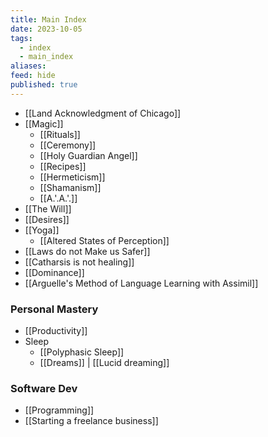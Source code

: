 ```yaml
---
title: Main Index
date: 2023-10-05
tags:
  - index
  - main_index
aliases: 
feed: hide
published: true
---
```


- [[Land Acknowledgment of Chicago]]
- [[Magic]]
	- [[Rituals]]
	- [[Ceremony]]
	- [[Holy Guardian Angel]]
	- [[Recipes]]
	- [[Hermeticism]]
	- [[Shamanism]]
	- [[A.'.A.'.]]
- [[The Will]]
- [[Desires]]
- [[Yoga]]
	- [[Altered States of Perception]]
- [[Laws do not Make us Safer]]
- [[Catharsis is not healing]]
- [[Dominance]]
- [[Arguelle's Method of Language Learning with Assimil]]

### Personal Mastery
- [[Productivity]]
- Sleep
	- [[Polyphasic Sleep]]
	- [[Dreams]] | [[Lucid dreaming]]
### Software Dev
- [[Programming]]
- [[Starting a freelance business]]
